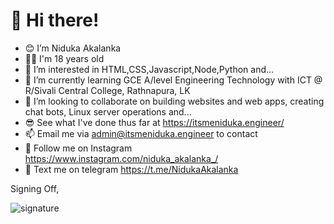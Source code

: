 # 👋 Hi there!
- 😊 I’m Niduka Akalanka
- 👦🏻 I'm 18 years old
- 👀 I’m interested in HTML,CSS,Javascript,Node,Python and...
- 🌱 I’m currently learning GCE A/level Engineering Technology with ICT @ R/Sivali Central College, Rathnapura, LK
- 💞️ I’m looking to collaborate on building websites and web apps, creating chat bots, Linux server operations and...
- 😎 See what I've done thus far at https://itsmeniduka.engineer/
- 📫 Email me via admin@itsmeniduka.engineer to contact
- 🤩 Follow me on Instagram https://www.instagram.com/niduka_akalanka_/
- 💬 Text me on telegram https://t.me/NidukaAkalanka

Signing Off, 

![signature](https://user-images.githubusercontent.com/97357554/202945534-5b4870d9-581b-48e3-8908-3358f34ce231.png)


<!---theZSSHs/theZSSHs is a ✨ special ✨ repository because its `README.md` (this file) appears on your GitHub profile.
You can click the Preview link to take a look at your changes.
--->
